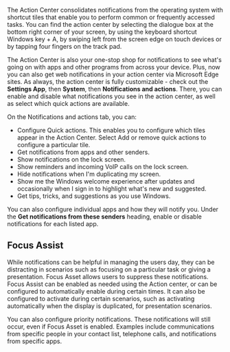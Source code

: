 The Action Center consolidates notifications from the operating system with shortcut tiles that enable you to perform common or frequently accessed tasks. You can find the action center by selecting the dialogue box at the bottom right corner of your screen, by using the keyboard shortcut Windows key + A, by swiping left from the screen edge on touch devices or by tapping four fingers on the track pad.

The Action Center is also your one-stop shop for notifications to see what's going on with apps and other programs from across your device. Plus, now you can also get web notifications in your action center via Microsoft Edge sites. As always, the action center is fully customizable - check out the **Settings App**, then **System**, then **Notifications and actions**. There, you can enable and disable what notifications you see in the action center, as well as select which quick actions are available.

On the Notifications and actions tab, you can:

 -  Configure Quick actions. This enables you to configure which tiles appear in the Action Center. Select Add or remove quick actions to configure a particular tile.
 -  Get notifications from apps and other senders.
 -  Show notifications on the lock screen.
 -  Show reminders and incoming VoIP calls on the lock screen.
 -  Hide notifications when I'm duplicating my screen.
 -  Show me the Windows welcome experience after updates and occasionally when I sign in to highlight what's new and suggested.
 -  Get tips, tricks, and suggestions as you use Windows.

You can also configure individual apps and how they will notify you. Under the **Get notifications from these senders** heading, enable or disable notifications for each listed app.

## Focus Assist

While notifications can be helpful in managing the users day, they can be distracting in scenarios such as focusing on a particular task or giving a presentation. Focus Asset allows users to suppress these notifications. Focus Assist can be enabled as needed using the Action center, or can be configured to automatically enable during certain times. It can also be configured to activate during certain scenarios, such as activating automatically when the display is duplicated, for presentation scenarios.

You can also configure priority notifications. These notifications will still occur, even if Focus Asset is enabled. Examples include communications from specific people in your contact list, telephone calls, and notifications from specific apps.

